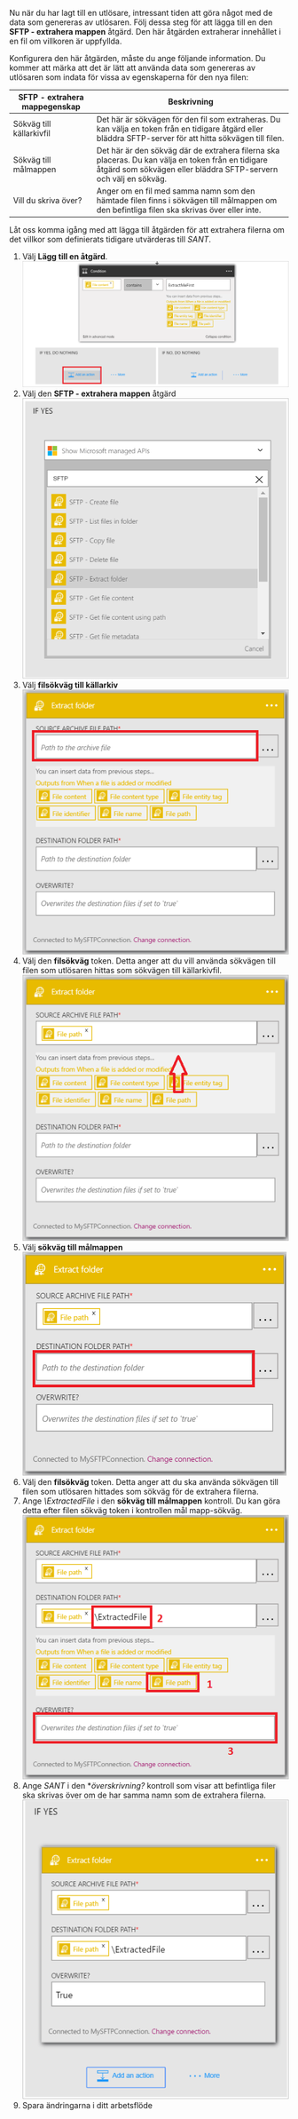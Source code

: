 Nu när du har lagt till en utlösare, intressant tiden att göra något med de data som genereras av utlösaren. Följ dessa steg för att lägga till en den **SFTP - extrahera mappen** åtgärd. Den här åtgärden extraherar innehållet i en fil om villkoren är uppfyllda. 

Konfigurera den här åtgärden, måste du ange följande information. Du kommer att märka att det är lätt att använda data som genereras av utlösaren som indata för vissa av egenskaperna för den nya filen:

| SFTP - extrahera mappegenskap | Beskrivning |
| --- | --- |
| Sökväg till källarkivfil |Det här är sökvägen för den fil som extraheras. Du kan välja en token från en tidigare åtgärd eller bläddra SFTP-server för att hitta sökvägen till filen. |
| Sökväg till målmappen |Det här är den sökväg där de extrahera filerna ska placeras. Du kan välja en token från en tidigare åtgärd som sökvägen eller bläddra SFTP-servern och välj en sökväg. |
| Vill du skriva över? |Anger om en fil med samma namn som den hämtade filen finns i sökvägen till målmappen om den befintliga filen ska skrivas över eller inte. |

Låt oss komma igång med att lägga till åtgärden för att extrahera filerna om det villkor som definierats tidigare utvärderas till *SANT*. 

1. Välj **Lägg till en åtgärd**.        
   ![SFTP åtgärd villkor bild 6](./media/connectors-create-api-sftp/condition-6.png)   
2. Välj den **SFTP - extrahera mappen** åtgärd      
   ![Bild av SFTP åtgärder för villkoret 7](./media/connectors-create-api-sftp/condition-7.png)   
3. Välj **filsökväg till källarkiv**              
   ![SFTP åtgärd villkor bild 9](./media/connectors-create-api-sftp/condition-9.png)   
4. Välj den **filsökväg** token. Detta anger att du vill använda sökvägen till filen som utlösaren hittas som sökvägen till källarkivfil.           
   ![Bild av SFTP åtgärder för villkoret 10](./media/connectors-create-api-sftp/condition-10.png)   
5. Välj **sökväg till målmappen**           
   ![Bild av SFTP åtgärder för villkoret 11](./media/connectors-create-api-sftp/condition-11.png)   
6. Välj den **filsökväg** token. Detta anger att du ska använda sökvägen till filen som utlösaren hittades som sökväg för de extrahera filerna.   
7. Ange *\ExtractedFile* i den **sökväg till målmappen** kontroll. Du kan göra detta efter filen sökväg token i kontrollen mål mapp-sökväg.         
   ![Bild av SFTP åtgärder för villkoret 12](./media/connectors-create-api-sftp/condition-12.png)   
8. Ange *SANT* i den **överskrivning?* kontroll som visar att befintliga filer ska skrivas över om de har samma namn som de extrahera filerna.      
   ![Bild av SFTP åtgärder för villkoret 13](./media/connectors-create-api-sftp/condition-13.png)   
9. Spara ändringarna i ditt arbetsflöde  

